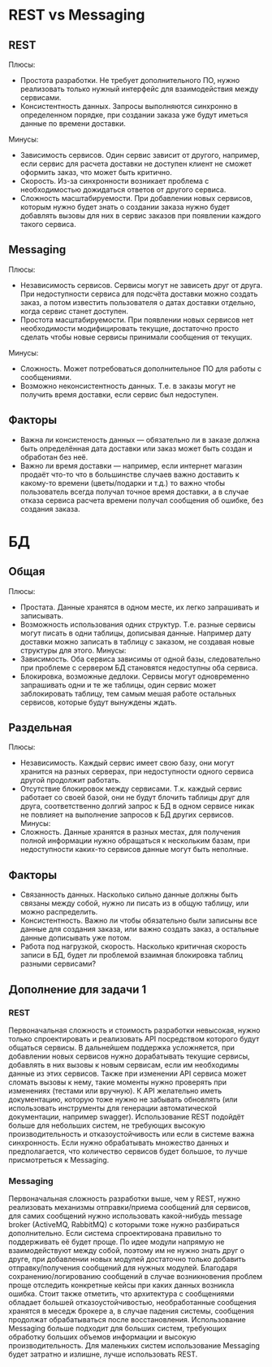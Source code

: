 # REST vs Messaging
 
## REST
 
Плюсы:
 
* Простота разработки. Не требует дополнительного ПО, нужно реализовать только нужный интерфейс для взаимодействия между сервисами.
* Консистентность данных. Запросы выполняются синхронно в определенном порядке, при создании заказа уже будут иметься данные по времени доставки.
 
Минусы:
* Зависимость сервисов. Один сервис зависит от другого, например, если сервис для расчета доставки не доступен клиент не сможет оформить заказ, что может быть критично.
* Скорость. Из-за синхронности возникает проблема с необходимостью дожидаться ответов от другого сервиса.
* Сложность масштабируемости. При добавлении новых сервисов, которым нужно будет знать о создании заказа нужно будет добавлять вызовы для них в сервис заказов при появлении каждого такого сервиса.
 
## Messaging
 
Плюсы:
* Независимость сервисов. Сервисы могут не зависеть друг от друга. При недоступности сервиса для подсчёта доставки можно создать заказ, а потом известить пользователя о датах доставки отдельно, когда сервис станет доступен.
* Простота масштабируемости. При появлении новых сервисов нет необходимости модифицировать текущие, достаточно просто сделать чтобы новые сервисы принимали сообщения от текущих.
 
Минусы:
* Сложность. Может потребоваться дополнительное ПО для работы с сообщениями.
* Возможно неконсистентность данных. Т.е. в заказы могут не получить время доставки, если сервис был недоступен.
 
## Факторы
 
* Важна ли консистеность данных — обязательно ли в заказе должна быть определённая дата доставки или заказ может быть создан и обработан без неё.
* Важно ли время доставки — например, если интернет магазин продаёт что-то что в большинстве случаев важно доставить к какому-то времени (цветы/подарки и т.д.) то важно чтобы пользователь всегда получал точное время доставки, а в случае отказа сервиса расчета времени получал сообщения об ошибке, без создания заказа.
 
 
# БД
 
## Общая
 
Плюсы:
* Простата. Данные хранятся в одном месте, их легко запрашивать и записывать.
* Возможность использования одних структур. Т.е. разные сервисы могут писать в одни таблицы, дописывая данные. Например дату доставки можно записать в таблицу с заказом, не создавая новые структуры для этого.
Минусы:
* Зависимость. Оба сервиса зависимы от одной базы, следовательно при проблеме с сервером БД становятся недоступны оба сервиса.
* Блокировка, возможные дедлоки. Сервисы могут одновременно запрашивать одни и те же таблицы, один сервис может заблокировать таблицу, тем самым мешая работе остальных сервисов, которые будут вынуждены ждать.
 
## Раздельная
 
Плюсы:
* Независимость. Каждый сервис имеет свою базу, они могут хранится на разных серверах, при недоступности одного сервиса другой продолжит работать.
* Отсутствие блокировок между сервисами. Т.к. каждый сервис работает со своей базой, они не будут блочить таблицы друг для друга, соответственно долгий запрос к БД в одном сервисе никак не повлияет на выполнение запросов к БД других сервисов.
Минусы:
* Сложность. Данные хранятся в разных местах, для получения полной информации нужно обращаться к нескольким базам, при недоступности каких-то сервисов данные могут быть неполные.
 
## Факторы
 
* Связанность данных. Насколько сильно данные должны быть связаны между собой, нужно ли писать из в общую таблицу, или можно распределить.
* Консистентность. Важно ли чтобы обязательно были записыны все данные для создания заказа, или важно создать заказ, а остальные данные дописывать уже потом.
* Работа под нагрузкой, скорость. Насколько критичная скорость записи в БД, будет ли проблемой взаимная блокировка таблиц разными сервисами?

## Дополнение для задачи 1
 
### REST
 
Первоначальная сложность и стоимость разработки невысокая, нужно только спроектировать и реализовать API посредством которого будут общаться сервисы.
В дальнейшем поддержка усложняется, при добавлении новых сервисов нужно дорабатывать текущие сервисы, добавлять в них вызовы к новым сервисам, если им необходимы данные из этих сервисов. Также при изменении API сервиса может сломать вызовы к нему, такие моменты нужно проверять при изменениях (тестами или вручную).
К API желательно иметь документацию, которую тоже нужно не забывать обновлять (или использовать инструменты для генерации автоматической документации, например swagger).
Использование REST подойдёт больше для небольших систем, не требующих высокую производительность и отказоустойчивость или если в системе важна синхронность. Если нужно обрабатывать множество данных и предполагается, что количество сервисов будет большое, то лучше присмотреться к Messaging.
 
### Messaging
 
Первоначальная сложность разработки выше, чем у REST, нужно реализовать механизмы отправки/приема сообщений для сервисов, для самих сообщений нужно использовать какой-нибудь message broker (ActiveMQ, RabbitMQ) с которыми тоже нужно разбираться дополнительно.
Если система спроектирована правильно то поддерживать её будет проще. По идее модули напрямую не взаимодействуют между собой, поэтому им не нужно знать друг о друге, при добавлении новых модулей достаточно только добавить отправку/получения сообщений для нужных модулей. Благодаря сохранению/логированию сообщений в случае возникновения проблем проще отследить конкретные кейсы при каких данных возникла ошибка.
Стоит также отметить, что архитектура с сообщениями обладает большей отказоустойчивостью, необработанные сообщения хранятся в меседж брокере а, в случае падения системы, сообщения продолжат обрабатываться после восстановления.
Использование Messaging больше подходит для больших систем, требующих обработку больших объемов информации и высокую производительность. Для маленьких систем использование Messaging будет затратно и излишне, лучше использовать REST.
